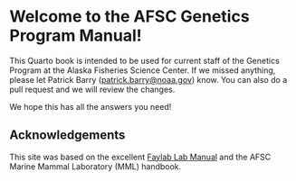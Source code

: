 # Welcome to the AFSC Genetics Program Manual! 

This Quarto book is intended to be used for current staff of the Genetics Program at the Alaska Fisheries Science Center. If we missed anything, please let Patrick Barry (patrick.barry@noaa.gov) know. You can also do a pull request and we will review the changes. 

We hope this has all the answers you need!

## Acknowledgements

This site was based on the excellent [Faylab Lab Manual](https://thefaylab.github.io/lab-manual/) and the AFSC Marine Mammal Laboratory (MML) handbook.
